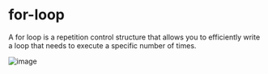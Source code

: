 # for-loop
A for loop is a repetition control structure that allows you to efficiently write a loop that needs to execute a specific number of times.

![image](https://user-images.githubusercontent.com/125429485/234334059-85c5249c-3ffd-47e2-8621-a2f64a3136a9.png)
